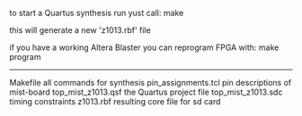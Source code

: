 to start a Quartus synthesis run yust call:
make

this will generate a new 'z1013.rbf' file

if you have a working Altera Blaster you can reprogram FPGA with:
make program


<file>                  <remarks>
-------------------     ---------
Makefile                all commands for synthesis
pin_assignments.tcl     pin descriptions of mist-board
top_mist_z1013.qsf      the Quartus project file
top_mist_z1013.sdc      timing constraints
z1013.rbf               resulting core file for sd card
